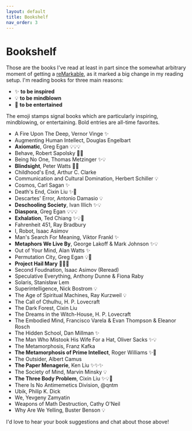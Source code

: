 ```yaml
---
layout: default
title: Bookshelf
nav_order: 3
---
```


# Bookshelf

Those are the books I've read at least in part since the somewhat arbitrary moment of getting a [reMarkable](https://remarkable.com/), as it marked a big change in my reading setup. I'm reading books for three main reasons: 
- ✨ **to be inspired**
- 💡 **to be mindblown**
- 🍿 **to be entertained**

The emoji stamps signal books which are particularly inspiring, mindblowing, or entertaining. Bold entries are all-time favorites.

- A Fire Upon The Deep, Vernor Vinge ✨
- Augmenting Human Intellect, Douglas Engelbart
- **Axiomatic**, Greg Egan 💡💡💡
- Behave, Robert Sapolsky 🍿💡
- Being No One, Thomas Metzinger ✨💡
- **Blindsight**, Peter Watts 🍿💡
- Childhood's End, Arthur C. Clarke
- Communication and Cultural Domination, Herbert Schiller 💡
- Cosmos, Carl Sagan ✨
- Death's End, Cixin Liu ✨🍿
- Descartes' Error, Antonio Damasio 💡
- **Deschooling Society**, Ivan Illich ✨💡
- **Diaspora**, Greg Egan 💡💡💡
- **Exhalation**, Ted Chiang ✨💡🍿
- Fahrenheit 451, Ray Bradbury
- I, Robot, Isaac Asimov
- Man's Search For Meaning, Viktor Frankl ✨
- **Metaphors We Live By**, George Lakoff & Mark Johnson ✨💡
- Out of Your Mind, Alan Watts ✨
- Permutation City, Greg Egan 💡🍿
- **Project Hail Mary** 🍿🍿🍿
- Second Foudnation, Isaac Asimov (Reread)
- Speculative Everything, Anthony Dunne & Fiona Raby
- Solaris, Stanisław Lem
- Superintelligence, Nick Bostrom 💡
- The Age of Spiritual Machines, Ray Kurzweil 💡
- The Call of Cthulhu, H. P. Lovecraft
- The Dark Forest, Cixin Liu
- The Dreams in the Witch-House, H. P. Lovecraft
- The Embodied Mind, Francisco Varela & Evan Thompson & Eleanor Rosch
- The Hidden School, Dan Millman ✨
- The Man Who Mistook His Wife For a Hat, Oliver Sacks ✨💡
- The Metamorphosis, Franz Kafka
- **The Metamorphosis of Prime Intellect**, Roger Williams ✨🍿
- The Outsider, Albert Camus
- **The Paper Menagerie**, Ken Liu ✨✨✨
- The Society of Mind, Marvin Minsky 💡
- **The Three Body Problem**, Cixin Liu ✨💡🍿
- There Is No Antimemetics Division, @qntm
- Ubik, Philip K. Dick
- We, Yevgeny Zamyatin
- Weapons of Math Destruction, Cathy O'Neil
- Why Are We Yelling, Buster Benson 💡

I'd love to hear your book suggestions and chat about those above!